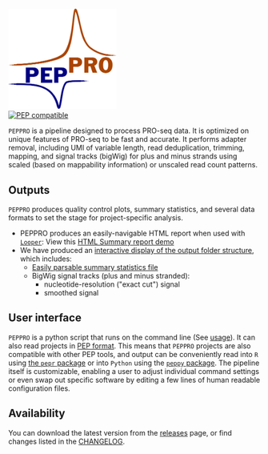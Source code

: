 # <img src="img/peppro_logo.svg" alt="PEPPRO" class="img-fluid" style="max-height:200px; margin-top:10px; margin-bottom:-10px" align="left">  

<br clear="all">

[![PEP compatible](http://pepkit.github.io/img/PEP-compatible-green.svg)](http://pepkit.github.io)

`PEPPRO` is a pipeline designed to process PRO-seq data. It is optimized on unique features of PRO-seq to be fast and accurate. It performs adapter removal, including UMI of variable length, read deduplication, trimming, mapping, and signal tracks (bigWig) for plus and minus strands using scaled (based on mappability information) or unscaled read count patterns. 

## Outputs

`PEPPRO` produces quality control plots, summary statistics, and several data formats to set the stage for project-specific analysis. 

- PEPPRO produces an easily-navigable HTML report when used with [`Looper`](http://looper.databio.org/en/latest/): View this [HTML Summary report demo](files/examples/tutorial/tutorial_summary.html)
- We have produced an [interactive display of the output folder structure](browse_output/), which includes:
	- [Easily parsable summary statistics file](files/examples/tutorial/results_pipeline/tutorial/stats.tsv)
	- BigWig signal tracks (plus and minus stranded):
	    - nucleotide-resolution ("exact cut") signal
	    - smoothed signal

## User interface

`PEPPRO` is a python script that runs on the command line (See [usage](usage)). It can also read projects in [PEP format](https://pepkit.github.io/). This means that `PEPPRO` projects are also compatible with other PEP tools, and output can be conveniently read into `R` using [the `pepr` package](http://code.databio.org/pepr/) or into `Python` using the [`peppy` package](https://peppy.readthedocs.io/en/latest/). The pipeline itself is customizable, enabling a user to adjust individual command settings or even swap out specific software by editing a few lines of human readable configuration files.

## Availability

You can download the latest version from the [releases](https://github.com/databio/peppro/releases) page, or find changes listed in the [CHANGELOG](changelog).

